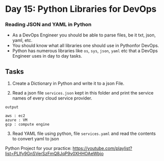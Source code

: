 # Day 15: Python Libraries for DevOps

### Reading JSON and YAML in Python

- As a DevOps Engineer you should be able to parse files, be it txt, json, yaml, etc. 
- You should know what all libraries one should use in Pythonfor DevOps.
- Python has numerous libraries like `os`, `sys`, `json`, `yaml` etc that a DevOps Engineer uses in day to day tasks.



## Tasks
1. Create a Dictionary in Python and write it to a json File.

2. Read a json file `services.json` kept in this folder and print the service names of every cloud service provider.

```
output

aws : ec2
azure : VM
gcp : compute engine

```
3. Read YAML file using python, file `services.yaml` and read the contents to convert yaml to json

Python Project for your practice:
https://youtube.com/playlist?list=PLlfy9GnSVerSzFmQ8JqP9v0XHHOAeWbjo